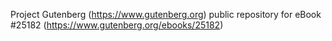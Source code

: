 Project Gutenberg (https://www.gutenberg.org) public repository for eBook #25182 (https://www.gutenberg.org/ebooks/25182)
